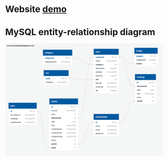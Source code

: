 # Website [demo](http://54.64.173.185:3000/)

# MySQL entity-relationship diagram
![sql el diagram](./image/SQL_diagram.png)
